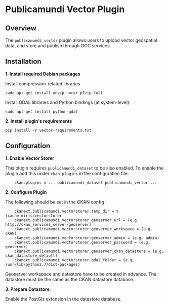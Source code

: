Publicamundi Vector Plugin
==========================


Overview
--------

The `publicamundi_vector` plugin allows users to upload vector geospatial data, and store and publish through OGC services.


Installation
------------

**1.  Install required Debian packages**

Install compression-related libraries

    sudo apt-get install unzip unrar p7zip-full

Install GDAL libraries and Python bindings (at system-level):

    sudo apt-get install python-gdal   

**2.  Install plugin's requirements**

    pip install -r vector-requirements.txt


Configuration
-------------

**1.  Enable Vector Storer**

  This plugin requires `publicamundi_dataset` to be also enabled. To enable the plugin add this under `ckan.plugins` in the configuration file:
 
        ckan.plugins = ... publicamundi_dataset publicamundi_vector ...

    
**2.  Configure Plugin**

  The following should be set in the CKAN config :

        ckanext.publicamundi.vectorstorer.temp_dir = %(cache_dir)s/vectorstorer
        ckanext.publicamundi.vectorstorer.geoserver_url = (e.g. http://ckan_services_server/geoserver)
        ckanext.publicamundi.vectorstorer.geoserver_workspace = (e.g. CKAN)
        ckanext.publicamundi.vectorstorer.geoserver_admin = (e.g. admin)
        ckanext.publicamundi.vectorstorer.geoserver_password = (e.g. geoserver)
        ckanext.publicamundi.vectorstorer.geoserver_ckan_datastore = (e.g. ckan_datastore_default)
        ckanext.publicamundi.vectorstorer.gdal_folder = (e.g. /usr/lib/python2.7/dist-packages)

  Geoserver workspace and datastore have to be created in advance. The datastore must be the same as the CKAN datastore database.

**3.  Prepare Datastore**

  Enable the PostGis extension in the datastore database.

